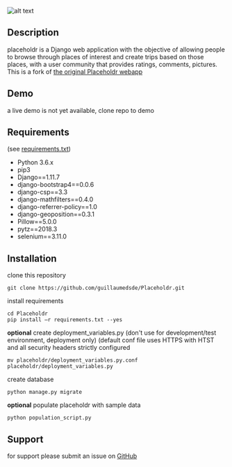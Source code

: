 ![alt text](https://raw.githubusercontent.com/guillaumedsde/Placeholdr/master/static/images/logonobg.png)


## Description
placeholdr is a Django web application with the objective of allowing people to browse through places of interest and create trips based on those places, with a user community that provides ratings, comments, pictures.
This is a fork of [the original Placeholdr webapp](https://github.com/WADPlaceholdr/Placeholdr)

## Demo
a live demo is not yet available, clone repo to demo

## Requirements
(see [requirements.txt](https://github.com/WADPlaceholdr/Placeholdr/blob/master/requirements.txt))
* Python 3.6.x
* pip3
* Django==1.11.7
* django-bootstrap4==0.0.6
* django-csp==3.3
* django-mathfilters==0.4.0
* django-referrer-policy==1.0
* django-geoposition==0.3.1
* Pillow==5.0.0
* pytz==2018.3
* selenium==3.11.0

## Installation
clone this repository
```
git clone https://github.com/guillaumedsde/Placeholdr.git
```

install requirements
```
cd Placeholdr
pip install –r requirements.txt --yes
```

**optional** create deployment_variables.py
(don't use for development/test environment, deployment only)
(default conf file uses HTTPS with HTST and all security headers strictly configured
```
mv placeholdr/deployment_variables.py.conf placeholdr/deployment_variables.py
```


create database
```
python manage.py migrate
```

**optional** populate placeholdr with sample data
```
python population_script.py
```


## Support
for support please submit an issue on [GitHub](https://github.com/guillaumedsde/Placeholdr/issues)
